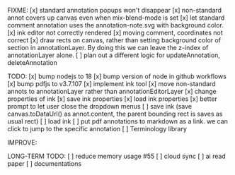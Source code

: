 FIXME:
[x] standard annotation popups won't disappear
[x] non-standard annot covers up canvas even when mix-blend-mode is set
[x] let standard comment annotation uses the annotation-note.svg with background color.
[x] ink editor not correctly rendered
[x] moving comment, coordinates not correct
[x] draw rects on canvas, rather than setting background color of section in annotationLayer. By doing this we can leave the z-index of annotationLayer alone.
[ ] plan out a different logic for updateAnnotation, deleteAnnotation


TODO:
[x] bump nodejs to 18
[x] bump version of node in github workflows
[x] bump pdfjs to v3.7.107
[x] implement ink tool
[x] move non-standard annots to annotationLayer rather than annotationEditorLayer
[x] change properties of ink
[x] save ink properties
[x] load ink properties
[x] better prompt to let user close the dropdown menus
[ ] save ink (save canvas.toDataUrl() as annot.content, the parent bounding rect is saves as usual rect)
[ ] load ink
[ ] put pdf annotations to markdown as a link. we can click to jump to the specific annotation
[ ] Terminology library

IMPROVE:

LONG-TERM TODO:
[ ] reduce memory usage #55
[ ] cloud sync
[ ] ai read paper
[ ] documentations
